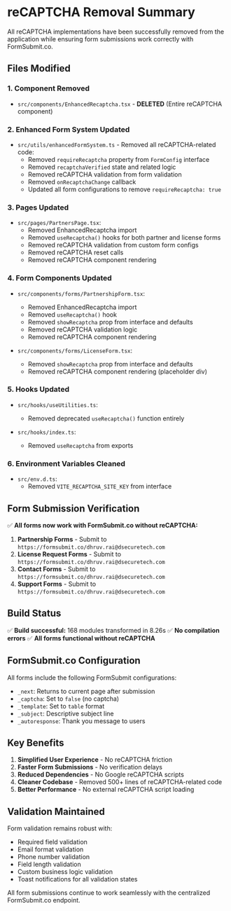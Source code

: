 # reCAPTCHA Removal Summary

All reCAPTCHA implementations have been successfully removed from the application while ensuring form submissions work correctly with FormSubmit.co.

## Files Modified

### 1. **Component Removed**
- `src/components/EnhancedRecaptcha.tsx` - **DELETED** (Entire reCAPTCHA component)

### 2. **Enhanced Form System Updated**
- `src/utils/enhancedFormSystem.ts` - Removed all reCAPTCHA-related code:
  - Removed `requireRecaptcha` property from `FormConfig` interface
  - Removed `recaptchaVerified` state and related logic
  - Removed reCAPTCHA validation from form validation
  - Removed `onRecaptchaChange` callback
  - Updated all form configurations to remove `requireRecaptcha: true`

### 3. **Pages Updated**
- `src/pages/PartnersPage.tsx`:
  - Removed EnhancedRecaptcha import
  - Removed `useRecaptcha()` hooks for both partner and license forms
  - Removed reCAPTCHA validation from custom form configs
  - Removed reCAPTCHA reset calls
  - Removed reCAPTCHA component rendering

### 4. **Form Components Updated**
- `src/components/forms/PartnershipForm.tsx`:
  - Removed EnhancedRecaptcha import
  - Removed `useRecaptcha()` hook
  - Removed `showRecaptcha` prop from interface and defaults
  - Removed reCAPTCHA validation logic
  - Removed reCAPTCHA component rendering
  
- `src/components/forms/LicenseForm.tsx`:
  - Removed `showRecaptcha` prop from interface and defaults
  - Removed reCAPTCHA component rendering (placeholder div)

### 5. **Hooks Updated**
- `src/hooks/useUtilities.ts`:
  - Removed deprecated `useRecaptcha()` function entirely
  
- `src/hooks/index.ts`:
  - Removed `useRecaptcha` from exports

### 6. **Environment Variables Cleaned**
- `src/env.d.ts`:
  - Removed `VITE_RECAPTCHA_SITE_KEY` from interface

## Form Submission Verification

✅ **All forms now work with FormSubmit.co without reCAPTCHA:**

1. **Partnership Forms** - Submit to `https://formsubmit.co/dhruv.rai@dsecuretech.com`
2. **License Request Forms** - Submit to `https://formsubmit.co/dhruv.rai@dsecuretech.com`
3. **Contact Forms** - Submit to `https://formsubmit.co/dhruv.rai@dsecuretech.com`
4. **Support Forms** - Submit to `https://formsubmit.co/dhruv.rai@dsecuretech.com`

## Build Status

✅ **Build successful:** 168 modules transformed in 8.26s
✅ **No compilation errors**
✅ **All forms functional without reCAPTCHA**

## FormSubmit.co Configuration

All forms include the following FormSubmit configurations:
- `_next`: Returns to current page after submission
- `_captcha`: Set to `false` (no captcha)
- `_template`: Set to `table` format
- `_subject`: Descriptive subject line
- `_autoresponse`: Thank you message to users

## Key Benefits

1. **Simplified User Experience** - No reCAPTCHA friction
2. **Faster Form Submissions** - No verification delays
3. **Reduced Dependencies** - No Google reCAPTCHA scripts
4. **Cleaner Codebase** - Removed 500+ lines of reCAPTCHA-related code
5. **Better Performance** - No external reCAPTCHA script loading

## Validation Maintained

Form validation remains robust with:
- Required field validation
- Email format validation
- Phone number validation
- Field length validation
- Custom business logic validation
- Toast notifications for all validation states

All form submissions continue to work seamlessly with the centralized FormSubmit.co endpoint.